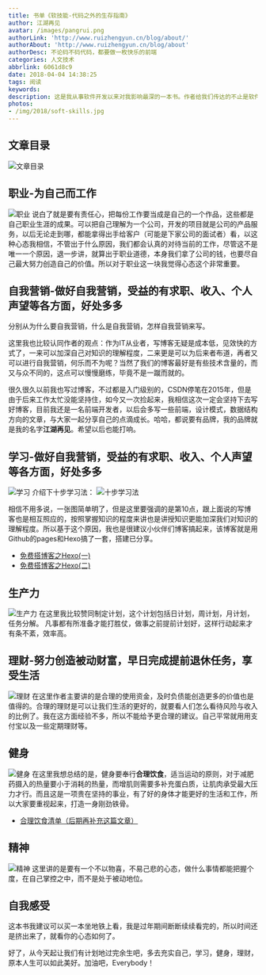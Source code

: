 ```yaml
---
title: 书单《软技能-代码之外的生存指南》
author: 江湖再见
avatar: /images/pangrui.png
authorLink: 'http://www.ruizhengyun.cn/blog/about/'
authorAbout: 'http://www.ruizhengyun.cn/blog/about'
authorDesc: 不论码不码代码，都要做一枚快乐的前端
categories: 人文技术
abbrlink: 6061d8c9
date: 2018-04-04 14:38:25
tags: 阅读
keywords:
description: 这是我从事软件开发以来对我影响最深的一本书。作者给我们传达的不止是软件开发人员的技术层面，更是对软件开发人员的生活层面的分析。看了这本书，让我体会到：生活不止于代码，要当一个聪明、高效、会生活的程序员。
photos: 
- /img/2018/soft-skills.jpg
---
```

## 文章目录
![文章目录](6061d8c9/0.png)

## 职业-为自己而工作
![职业](6061d8c9/1.png)
说白了就是要有责任心，把每份工作要当成是自己的一个作品，这些都是自己职业生涯的成果。可以把自己理解为一个公司，开发的项目就是公司的产品服务，以后无论走到哪，都能拿得出手给客户（可能是下家公司的面试者）看，以这种心态我相信，不管出于什么原因，我们都会认真的对待当前的工作，尽管这不是唯一一个原因，退一步讲，就算出于职业道德，本身我们拿了公司的钱，也要尽自己最大努力创造自己的价值。所以对于职业这一块我觉得心态这个非常重要。

## 自我营销-做好自我营销，受益的有求职、收入、个人声望等各方面，好处多多
分别从为什么要自我营销，什么是自我营销，怎样自我营销来写。

这里我也比较认同作者的观点：作为IT从业者，写博客无疑是成本低，见效快的方式了，一来可以加深自己对知识的理解程度，二来更是可以为后来者布道，再者又可以进行自我营销，何乐而不为呢？当然了我们的博客最好是有些技术含量的，而又与众不同的，这点可以慢慢磨练，毕竟不是一蹴而就的。

很久很久以前我也写过博客，不过都是入门级别的，CSDN停笔在2015年，但是由于后来工作太忙没能坚持住，如今又一次捡起来，我相信这次一定会坚持下去写好博客，目前我还是一名前端开发者，以后会多写一些前端，设计模式，数据结构方向的文章，与大家一起分享自己的点滴成长。哈哈，都说要有品牌，我的品牌就是我的名字**江湖再见**。希望以后也能打响。

## 学习-做好自我营销，受益的有求职、收入、个人声望等各方面，好处多多
![学习](6061d8c9/2.png)
介绍下十步学习法：
![十步学习法](6061d8c9/3.png)

相信不用多说，一张图简单明了，但是这里要强调的是第10点，跟上面说的写博客也是相互照应的，按照掌握知识的程度来讲也是讲授知识更能加深我们对知识的理解程度。所以基于这个原因，我也是很建议小伙伴们博客搞起来，该博客就是用Github的pages和Hexo搞了一套，搭建已分享。
* [免费搭博客之Hexo(一)](/post/6081e90e.html)
* [免费搭博客之Hexo(二)](/post/ee710e43.html)


## 生产力
![生产力](6061d8c9/4.png)
在这里我比较赞同制定计划，这个计划包括日计划，周计划，月计划，任务分解。
凡事都有所准备才能打胜仗，做事之前提前计划好，这样行动起来才有条不紊，效率高。

## 理财-努力创造被动财富，早日完成提前退休任务，享受生活
![理财](6061d8c9/5.png)
在这里作者主要讲的是合理的使用资金，及时负债能创造更多的价值也是值得的。合理的理财是可以让我们生活的更好的，就要看人们怎么看待风险与收入的比例了。我在这方面经验不多，所以不能给予更合理的建议。自己平常就用用支付宝以及一些定期理财等。

## 健身
![健身](6061d8c9/6.png)
在这里我想总结的是，健身要奉行**合理饮食**，适当运动的原则，对于减肥药摄入的热量要小于消耗的热量，而增肌则需要多补充蛋白质，让肌肉承受最大压力才行。而且这是一项贵在坚持的事业，有了好的身体才能更好的生活和工作，所以大家要重视起来，打造一身刚劲铁骨。
* [合理饮食清单（后期再补充这篇文章）]()


## 精神
![精神](6061d8c9/7.png)
这里讲的是要有一个不以物喜，不易己悲的心态，做什么事情都能把握个度，在自己掌控之中，而不是处于被动地位。

## 自我感受
这本书我建议可以买一本坐地铁上看，我是过年期间断断续续看完的，所以时间还是挤出来了，就看你的心态如何了。

好了，从今天起让我们有计划地过完余生吧，多去充实自己，学习，健身，理财，原本人生可以如此美好。加油吧，Everybody！